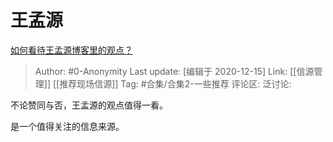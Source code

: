 # 王孟源
[如何看待王孟源博客里的观点？](https://www.zhihu.com/question/50424630/answer/981412766)

> Author: #0-Anonymity
> Last update: [编辑于 2020-12-15]
> Link: [[信源管理]] [[推荐现场信源]]
> Tag: #合集/合集2-一些推荐
> 评论区:
> 泛讨论:

不论赞同与否，王孟源的观点值得一看。

是一个值得关注的信息来源。
